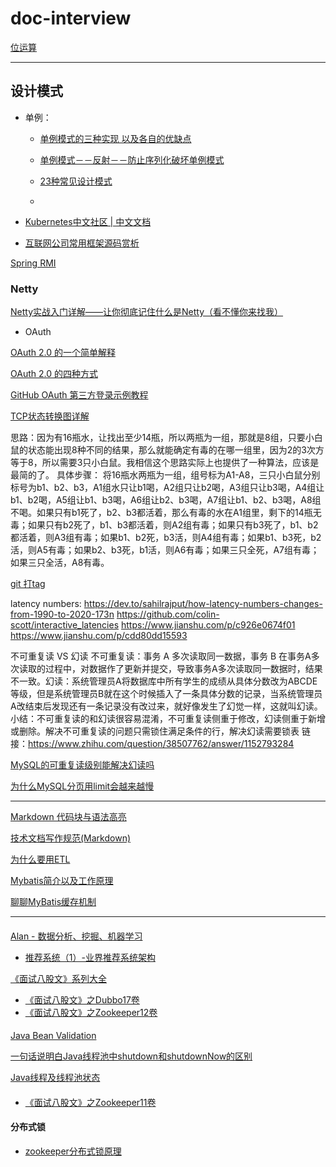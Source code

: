 # doc-interview

[位运算](./base/bit-operation.md)


---

## 设计模式

- 单例：
  - [单例模式的三种实现 以及各自的优缺点](https://blog.csdn.net/YECrazy/article/details/79481964)
  - [单例模式－－反射－－防止序列化破坏单例模式](https://www.cnblogs.com/ttylinux/p/6498822.html)


  - [23种常见设计模式](https://github.com/xingshaocheng/architect-awesome/blob/master/README.md#%E5%BA%94%E7%94%A8%E5%9C%BA%E6%99%AF)
  - 


- [Kubernetes中文社区 | 中文文档](http://docs.kubernetes.org.cn/)

- [互联网公司常用框架源码赏析](https://github.com/doocs/source-code-hunter)

[Spring RMI](https://github.com/doocs/source-code-hunter/blob/main/docs/Spring/RMI/Spring-RMI.md)

### Netty
[Netty实战入门详解——让你彻底记住什么是Netty（看不懂你来找我）](https://www.cnblogs.com/nanaheidebk/p/11025362.html)

- OAuth

[OAuth 2.0 的一个简单解释](https://www.ruanyifeng.com/blog/2019/04/oauth_design.html)

[OAuth 2.0 的四种方式](https://www.ruanyifeng.com/blog/2019/04/oauth-grant-types.html)

[GitHub OAuth 第三方登录示例教程](https://www.ruanyifeng.com/blog/2019/04/github-oauth.html)



[TCP状态转换图详解](https://blog.csdn.net/wenqian1991/article/details/40110703)




思路：因为有16瓶水，让找出至少14瓶，所以两瓶为一组，那就是8组，只要小白鼠的状态能出现8种不同的结果，那么就能确定有毒的在哪一组里，因为2的3次方等于8，所以需要3只小白鼠。我相信这个思路实际上也提供了一种算法，应该是最简的了。
具体步骤：
将16瓶水两瓶为一组，组号标为A1-A8，三只小白鼠分别标号为b1、b2、b3，A1组水只让b1喝，A2组只让b2喝，A3组只让b3喝，A4组让b1、b2喝，A5组让b1、b3喝，A6组让b2、b3喝，A7组让b1、b2、b3喝，A8组不喝。如果只有b1死了，b2、b3都活着，那么有毒的水在A1组里，剩下的14瓶无毒；如果只有b2死了，b1、b3都活着，则A2组有毒；如果只有b3死了，b1、b2都活着，则A3组有毒；如果b1、b2死，b3活，则A4组有毒；如果b1、b3死，b2活，则A5有毒；如果b2、b3死，b1活，则A6有毒；如果三只全死，A7组有毒；如果三只全活，A8有毒。


[git 打tag](https://www.jianshu.com/p/cdd80dd15593)


latency numbers:
https://dev.to/sahilrajput/how-latency-numbers-changes-from-1990-to-2020-173n
https://github.com/colin-scott/interactive_latencies
https://www.jianshu.com/p/c926e0674f01
https://www.jianshu.com/p/cdd80dd15593

不可重复读 VS 幻读
不可重复读：事务 A 多次读取同一数据，事务 B 在事务A多次读取的过程中，对数据作了更新并提交，导致事务A多次读取同一数据时，结果不一致。幻读：系统管理员A将数据库中所有学生的成绩从具体分数改为ABCDE等级，但是系统管理员B就在这个时候插入了一条具体分数的记录，当系统管理员A改结束后发现还有一条记录没有改过来，就好像发生了幻觉一样，这就叫幻读。小结：不可重复读的和幻读很容易混淆，不可重复读侧重于修改，幻读侧重于新增或删除。解决不可重复读的问题只需锁住满足条件的行，解决幻读需要锁表
链接：https://www.zhihu.com/question/38507762/answer/1152793284

[MySQL的可重复读级别能解决幻读吗](https://www.cnblogs.com/liyus/p/10556563.html)

[为什么MySQL分页用limit会越来越慢](https://www.jb51.net/article/218042.htm)


---
[Markdown 代码块与语法高亮](https://www.jianshu.com/p/65ab196bef04)

[技术文档写作规范(Markdown)](https://www.jianshu.com/p/3b638180e42c)

[为什么要用ETL](https://zhuanlan.zhihu.com/p/337994072)

[Mybatis简介以及工作原理](https://www.cnblogs.com/leduo-zuul/p/10679367.html)

[聊聊MyBatis缓存机制](https://tech.meituan.com/2018/01/19/mybatis-cache.html)

-----------
#### 
[Alan - 数据分析、挖掘、机器学习](https://www.zhihu.com/people/ou-min-yang-38)
- [推荐系统（1）-业界推荐系统架构](https://zhuanlan.zhihu.com/p/93183929)

[《面试八股文》系列大全](https://mp.weixin.qq.com/s/xxd_bxgVWIgfB5QIVPfZsQ)
- [《面试八股文》之Dubbo17卷](https://mp.weixin.qq.com/s?__biz=Mzk0MjA4ODcxNQ==&mid=2247498926&idx=1&sn=da6c9a5185fd77b642967f046e85ae4b&chksm=c2cacbcaf5bd42dc66dfed29f35d6ce4bf1a57d3726277143dfffa039d5f3e6aa9809b96f45c&scene=21#wechat_redirect)
- [《面试八股文》之Zookeeper12卷](https://mp.weixin.qq.com/s?__biz=Mzk0MjA4ODcxNQ==&mid=2247499180&idx=1&sn=3574f2c29ab7fa1d8a827761d3769199&chksm=c2cacac8f5bd43dec28430e86a6f22411890d6e4c49bdd68f484eb499d84f1fd102aa21351c5&scene=21#wechat_redirect)



####

[Java Bean Validation](https://mp.weixin.qq.com/s/MTk9ZR7YGPpmcvypTMcjNg)



[一句话说明白Java线程池中shutdown和shutdownNow的区别](https://blog.csdn.net/horero/article/details/77622951)

[Java线程及线程池状态](https://www.cnblogs.com/doit8791/p/9067073.html)


#### 
- [《面试八股文》之Zookeeper11卷](https://www.jianshu.com/p/a7dd76870019)

#### 分布式锁
- [zookeeper分布式锁原理](https://www.jianshu.com/p/5b801509eabb)

